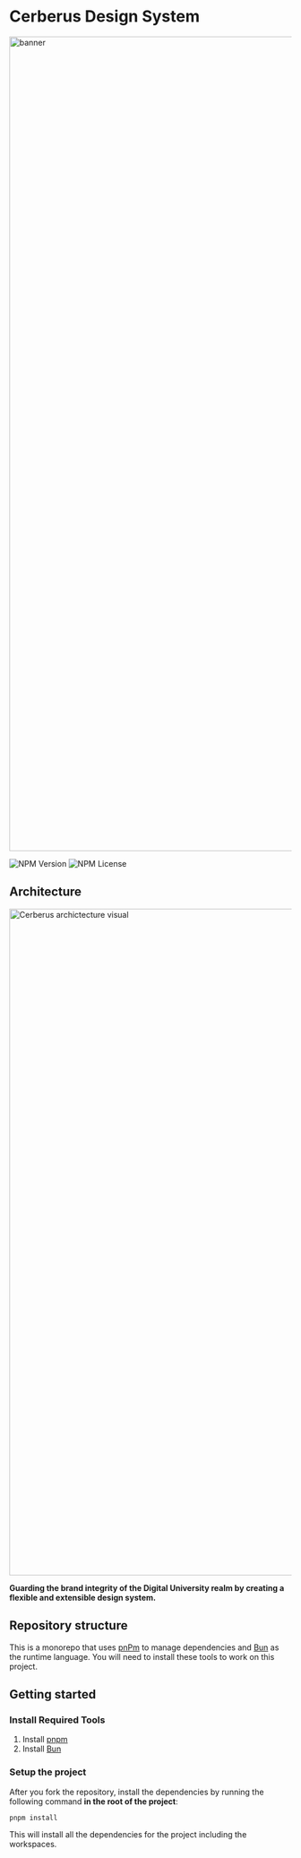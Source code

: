 # Cerberus Design System

<img width="1454" alt="banner" src="https://github.com/omnifed/cerberus/assets/4819738/b128be81-3c24-4fc7-8811-6c9a18d26c37">

![NPM Version](https://img.shields.io/npm/v/@cerberus-design/react)
![NPM License](https://img.shields.io/npm/l/@cerberus-design/react)


## Architecture

<img width="1190" alt="Cerberus archictecture visual" src="https://github.com/omnifed/cerberus/assets/4819738/c706c0e7-3906-4ba7-8519-faa22e8504d4">

**Guarding the brand integrity of the Digital University realm by creating a flexible and extensible design system.**

## Repository structure

This is a monorepo that uses [pnPm](https://pnpm.io/) to manage dependencies and [Bun](https://bun.sh/) as the runtime language. You will need to install these tools to work on this project.

## Getting started

### Install Required Tools

1. Install [pnpm](https://pnpm.io/installation)
2. Install [Bun](https://bun.sh/)

### Setup the project

After you fork the repository, install the dependencies by running the following command **in the root of the project**:

```bash
pnpm install
```

This will install all the dependencies for the project including the workspaces.
